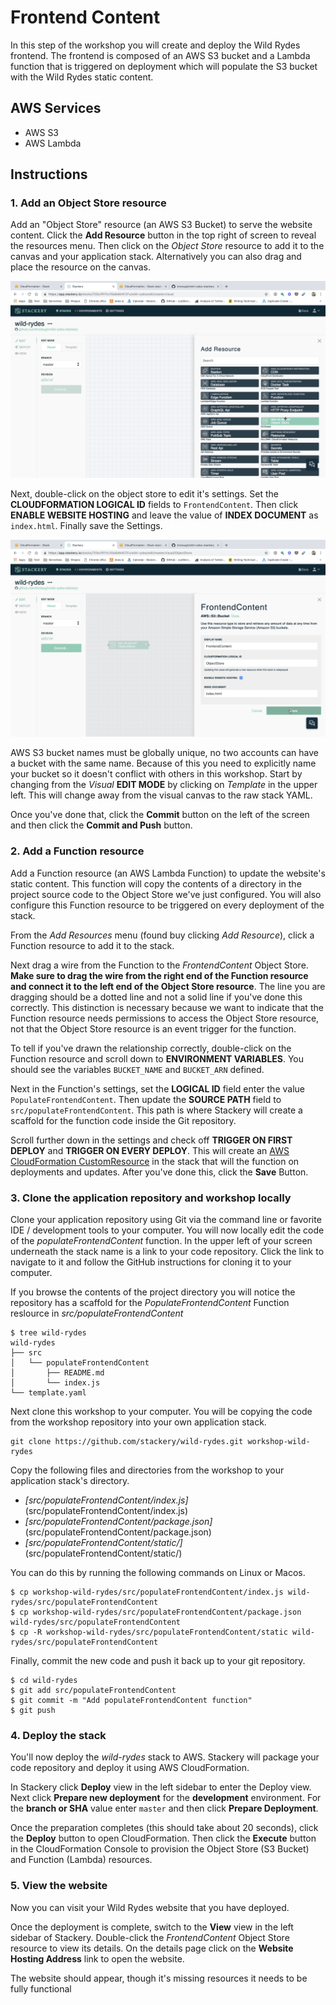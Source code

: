 # Frontend Content
In this step of the workshop you will create and deploy the Wild Rydes frontend. The frontend is composed of an AWS S3 bucket and a Lambda function that is triggered on deployment which will populate the S3 bucket with the Wild Rydes static content.

## AWS Services

* AWS S3
* AWS Lambda

## Instructions

### 1. Add an Object Store resource
Add an "Object Store" resource (an AWS S3 Bucket) to serve the website content. Click the **Add Resource** button in the top right of screen to reveal the resources menu. Then click on the *Object Store* resource to add it to the canvas and your application stack. Alternatively you can also drag and place the resource on the canvas.

![Add Object Store](./images/01-object-store.png)

Next, double-click on the object store to edit it's settings. Set the **CLOUDFORMATION LOGICAL ID** fields to `FrontendContent`. Then click **ENABLE WEBSITE HOSTING** and leave the value of **INDEX DOCUMENT** as `index.html`. Finally save the Settings.

<!-- FIXME: Cloudformation Logica ID is wrong-->
![Configure Object Store](./images/01-object-store-config.png)

AWS S3 bucket names must be globally unique, no two accounts can have a bucket with the same name. Because of this you need to explicitly name your bucket so it doesn't conflict with others in this workshop. Start by changing from the *Visual* **EDIT MODE** by clicking on *Template* in the upper left. This will change away from the visual canvas to the raw stack YAML.

<!-- FIXME: IMAGE -->

<!-- FIXME: remove once Stackery pushes out change to add AWS::AccountId automatically
Find the *FrontendContent* resource (you can use Ctrl+F to search for it) and append `${AWS::AccountId}` to the existing **BucketName** value.

Old resource:

```yaml
FrontendContent:
  Type: AWS::S3::Bucket
  Properties:
    BucketName: !Sub ${AWS::StackName}-frontendcontent
```

New resource:

```yaml
FrontendContent:
  Type: AWS::S3::Bucket
  Properties:
    BucketName: !Sub ${AWS::StackName}-frontendcontent-${AWS::AccountId}
```
-->

Once you've done that, click the **Commit** button on the left of the screen and then click the **Commit and Push** button.

### 2. Add a Function resource
Add a Function resource (an AWS Lambda Function) to update the website's static content. This function will copy the contents of a directory in the project source code to the Object Store we've just configured. You will also configure this Function resource to be triggered on every deployment of the stack.

From the *Add Resources* menu (found buy clicking *Add Resource*), click a Function resource to add it to the stack.

<!-- FIXME: IMAGE -->

Next drag a wire from the Function to the *FrontendContent* Object Store. **Make sure to drag the wire from the right end of the Function resource and connect it to the left end of the Object Store resource**. The line you are dragging should be a dotted line and not a solid line if you've done this correctly. This distinction is necessary because we want to indicate that the Function resource needs permissions to access the Object Store resource, not that the Object Store resource is an event trigger for the function.

<!-- FIXME: IMAGE -->

To tell if you've drawn the relationship correctly, double-click on the Function resource and scroll down to **ENVIRONMENT VARIABLES**. You should see the variables `BUCKET_NAME` and `BUCKET_ARN` defined.

Next in the Function's settings, set the **LOGICAL ID** field enter the value `PopulateFrontendContent`. Then update the **SOURCE PATH** field to `src/populateFrontendContent`. This path is where Stackery will create a scaffold for the function code inside the Git repository.


Scroll further down in the settings and check off **TRIGGER ON FIRST DEPLOY** and **TRIGGER ON EVERY DEPLOY**. This will create an [AWS CloudFormation CustomResource](https://docs.aws.amazon.com/AWSCloudFormation/latest/UserGuide/aws-resource-cfn-customresource.html) in the stack that will the function on deployments and updates. After you've done this, click the **Save** Button.

<!-- FIXME: IMAGE -->


### 3. Clone the application repository and workshop locally

Clone your application repository using Git via the command line or favorite IDE / development tools to your computer. You will now locally edit the code of the _populateFrontendContent_ function. In the upper left of your screen underneath the stack name is a link to your code repository. Click the link to navigate to it and follow the GitHub instructions for cloning it to your computer.


<!-- FIXME: IMAGE -->

If you browse the contents of the project directory you will notice the repository has a scaffold for the _PopulateFrontendContent_ Function reslource in _src/populateFrontendContent_
```
$ tree wild-rydes
wild-rydes
├── src
│   └── populateFrontendContent
│       ├── README.md
│       └── index.js
└── template.yaml
```

Next clone this workshop to your computer. You will be copying the code from the workshop repository into your own application stack.

<!-- FIXME: Perhaps we change the stackery repo name? -->
```
git clone https://github.com/stackery/wild-rydes.git workshop-wild-rydes
```

Copy the following files and directories from the workshop to your application stack's directory.

* *[src/populateFrontendContent/index.js]*(src/populateFrontendContent/index.js)
* *[src/populateFrontendContent/package.json]*(src/populateFrontendContent/package.json)
* *[src/populateFrontendContent/static/]*(src/populateFrontendContent/static/)

You can do this by running the following commands on Linux or Macos.

```
$ cp workshop-wild-rydes/src/populateFrontendContent/index.js wild-rydes/src/populateFrontendContent
$ cp workshop-wild-rydes/src/populateFrontendContent/package.json wild-rydes/src/populateFrontendContent
$ cp -R workshop-wild-rydes/src/populateFrontendContent/static wild-rydes/src/populateFrontendContent
```

Finally, commit the new code and push it back up to your git repository.

```
$ cd wild-rydes
$ git add src/populateFrontendContent
$ git commit -m "Add populateFrontendContent function"
$ git push
```

### 4. Deploy the stack
You'll now deploy the *wild-rydes* stack to AWS. Stackery will package your code repository and deploy it using AWS CloudFormation.

In Stackery click **Deploy** view in the left sidebar to enter the Deploy view. Next click **Prepare new deployment** for the **development** environment. For the **branch or SHA** value enter `master` and then click **Prepare Deployment**.
<!-- FIXME: IMAGE -->

Once the preparation completes (this should take about 20 seconds), click the **Deploy** button to open CloudFormation. Then click the **Execute** button in the CloudFormation Console to provision the Object Store (S3 Bucket) and Function (Lambda) resources.
<!-- FIXME: IMAGE -->

<!-- FIXME: IMAGE -->

### 5. View the website
Now you can visit your Wild Rydes website that you have deployed.

Once the deployment is complete, switch to the **View** view in the left sidebar of Stackery. Double-click the *FrontendContent* Object Store resource to view its details. On the details page click on the **Website Hosting Address** link to open the website.

<!-- FIXME: IMAGE -->

The website should appear, though it's missing resources it needs to be fully functional
<!-- FIXME: IMAGE -->

